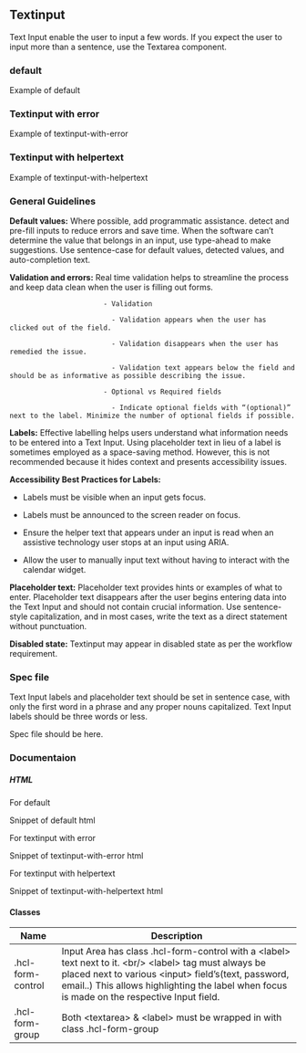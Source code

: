 ## Textinput

Text Input enable the user to input a few words. If you expect the user to input more than a sentence, use the Textarea component.

### default

Example of default

### Textinput with error

Example of textinput-with-error

### Textinput with helpertext

Example of textinput-with-helpertext

### General Guidelines

**Default values:** Where possible, add programmatic assistance. detect and pre-fill inputs to reduce errors and save time. When the software can’t determine the value that belongs in an input, use type-ahead to make suggestions. Use sentence-case for default values, detected values, and auto-completion text. 

**Validation and errors:** Real time validation helps to streamline the process and keep data clean when the user is filling out forms. 

                           - Validation 

                             - Validation appears when the user has clicked out of the field. 

                             - Validation disappears when the user has remedied the issue. 

                             - Validation text appears below the field and should be as informative as possible describing the issue. 

                           - Optional vs Required fields 

                             - Indicate optional fields with “(optional)” next to the label. Minimize the number of optional fields if possible. 

**Labels:** Effective labelling helps users understand what information needs to be entered into a Text Input. Using placeholder text in lieu of a label is sometimes employed as a space-saving method. However, this is not recommended because it hides context and presents accessibility issues. 

**Accessibility Best Practices for Labels:**

  - Labels must be visible when an input gets focus. 

  - Labels must be announced to the screen reader on focus. 

  - Ensure the helper text that appears under an input is read when an assistive technology user stops at an input using ARIA. 

  - Allow the user to manually input text without having to interact with the calendar widget.  

**Placeholder text:** Placeholder text provides hints or examples of what to enter. Placeholder text disappears after the user begins entering data into the Text Input and should not contain crucial information. Use sentence-style capitalization, and in most cases, write the text as a direct statement without punctuation. 

**Disabled state:** Textinput may appear in disabled state as per the workflow requirement. 

### Spec file

Text Input labels and placeholder text should be set in sentence case, with only the first word in a phrase and any proper nouns capitalized. Text Input labels should be three words or less. 

Spec file should be here.

### Documentaion

##### HTML

For default

Snippet of default html

For textinput with error

Snippet of textinput-with-error html

For textinput with helpertext

Snippet of textinput-with-helpertext html

#### Classes

| Name              | Description                                                                                                                                                                                                                                                                           |
| ----------------- | ------------------------------------------------------------------------------------------------------------------------------------------------------------------------------------------------------------------------------------------------------------------------------------- |
| .hcl-form-control | Input Area has class .hcl-form-control with a &lt;label&gt; text next to it. &lt;br/&gt; &lt;label&gt; tag must always be placed next to various &lt;input&gt; field’s(text, password, email..) This allows highlighting the label when focus is made on the respective Input field.  |
| .hcl-form-group   | Both &lt;textarea&gt; & &lt;label&gt; must be wrapped in with class .hcl-form-group                                                                                                                                                                                                   |
